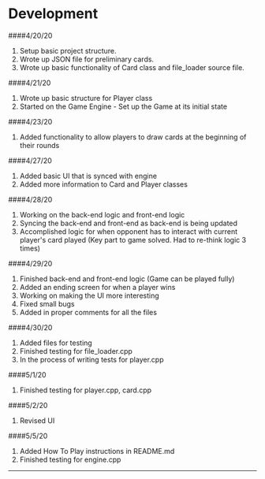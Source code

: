 # Development

####4/20/20
1. Setup basic project structure.
2. Wrote up JSON file for preliminary cards.
3. Wrote up basic functionality of Card class and file_loader source file.

####4/21/20
1. Wrote up basic structure for Player class
2. Started on the Game Engine - Set up the Game at its initial state

####4/23/20
1. Added functionality to allow players to draw cards at the beginning of 
their rounds

####4/27/20
1. Added basic UI that is synced with engine
2. Added more information to Card and Player classes

####4/28/20
1. Working on the back-end logic and front-end logic
2. Syncing the back-end and front-end as back-end is being updated
3. Accomplished logic for when opponent has to interact with current player's
card played (Key part to game solved. Had to re-think logic 3 times)

####4/29/20
1. Finished back-end and front-end logic (Game can be played fully)
2. Added an ending screen for when a player wins
3. Working on making the UI more interesting
4. Fixed small bugs
5. Added in proper comments for all the files

####4/30/20
1. Added files for testing
2. Finished testing for file_loader.cpp
3. In the process of writing tests for player.cpp

####5/1/20
1. Finished testing for player.cpp, card.cpp

####5/2/20
1. Revised UI

####5/5/20
1. Added How To Play instructions in README.md
2. Finished testing for engine.cpp
---
